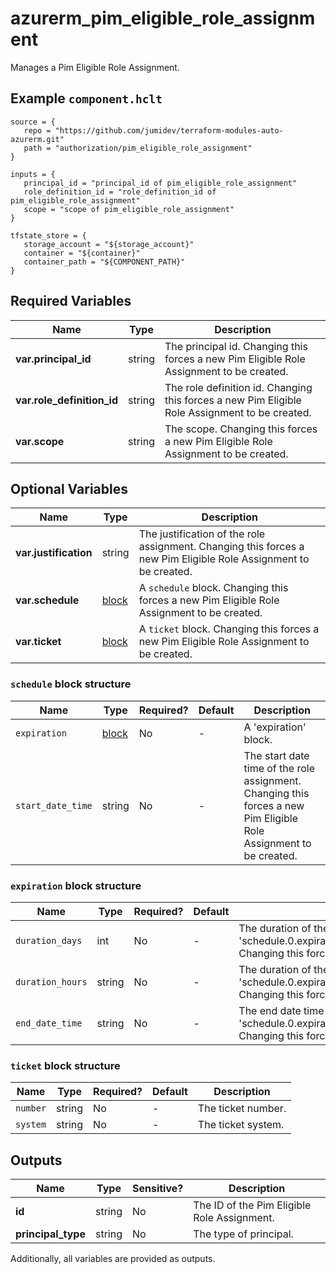 # azurerm_pim_eligible_role_assignment

Manages a Pim Eligible Role Assignment.

## Example `component.hclt`

```hcl
source = {
   repo = "https://github.com/jumidev/terraform-modules-auto-azurerm.git" 
   path = "authorization/pim_eligible_role_assignment" 
}

inputs = {
   principal_id = "principal_id of pim_eligible_role_assignment" 
   role_definition_id = "role_definition_id of pim_eligible_role_assignment" 
   scope = "scope of pim_eligible_role_assignment" 
}

tfstate_store = {
   storage_account = "${storage_account}" 
   container = "${container}" 
   container_path = "${COMPONENT_PATH}" 
}

```

## Required Variables

| Name | Type |  Description |
| ---- | --------- |  ----------- |
| **var.principal_id** | string |  The principal id. Changing this forces a new Pim Eligible Role Assignment to be created. | 
| **var.role_definition_id** | string |  The role definition id. Changing this forces a new Pim Eligible Role Assignment to be created. | 
| **var.scope** | string |  The scope. Changing this forces a new Pim Eligible Role Assignment to be created. | 

## Optional Variables

| Name | Type |  Description |
| ---- | --------- |  ----------- |
| **var.justification** | string |  The justification of the role assignment. Changing this forces a new Pim Eligible Role Assignment to be created. | 
| **var.schedule** | [block](#schedule-block-structure) |  A `schedule` block. Changing this forces a new Pim Eligible Role Assignment to be created. | 
| **var.ticket** | [block](#ticket-block-structure) |  A `ticket` block. Changing this forces a new Pim Eligible Role Assignment to be created. | 

### `schedule` block structure

| Name | Type | Required? | Default | Description |
| ---- | ---- | --------- | ------- | ----------- |
| `expiration` | [block](#schedule-block-structure) | No | - | A 'expiration' block. |
| `start_date_time` | string | No | - | The start date time of the role assignment. Changing this forces a new Pim Eligible Role Assignment to be created. |

### `expiration` block structure

| Name | Type | Required? | Default | Description |
| ---- | ---- | --------- | ------- | ----------- |
| `duration_days` | int | No | - | The duration of the role assignment in days. Conflicts with 'schedule.0.expiration.0.duration_hours','schedule.0.expiration.0.end_date_time' Changing this forces a new Pim Eligible Role Assignment to be created. |
| `duration_hours` | string | No | - | The duration of the role assignment in hours. Conflicts with 'schedule.0.expiration.0.duration_days','schedule.0.expiration.0.end_date_time' Changing this forces a new Pim Eligible Role Assignment to be created. |
| `end_date_time` | string | No | - | The end date time of the role assignment. Conflicts with 'schedule.0.expiration.0.duration_days','schedule.0.expiration.0.duration_hours' Changing this forces a new Pim Eligible Role Assignment to be created. |

### `ticket` block structure

| Name | Type | Required? | Default | Description |
| ---- | ---- | --------- | ------- | ----------- |
| `number` | string | No | - | The ticket number. |
| `system` | string | No | - | The ticket system. |



## Outputs

| Name | Type | Sensitive? | Description |
| ---- | ---- | --------- | --------- |
| **id** | string | No  | The ID of the Pim Eligible Role Assignment. | 
| **principal_type** | string | No  | The type of principal. | 

Additionally, all variables are provided as outputs.

